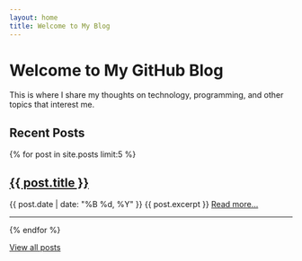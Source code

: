 ```yaml
---
layout: home
title: Welcome to My Blog
---
```


# Welcome to My GitHub Blog

This is where I share my thoughts on technology, programming, and other topics that interest me.

## Recent Posts

{% for post in site.posts limit:5 %}
  <div class="post-preview">
    <h2>
      <a href="{{ post.url | relative_url }}">{{ post.title }}</a>
    </h2>
    <span class="post-date">{{ post.date | date: "%B %d, %Y" }}</span>
    {{ post.excerpt }}
    <a href="{{ post.url | relative_url }}">Read more...</a>
  </div>
  <hr>
{% endfor %}

[View all posts](/archive)

